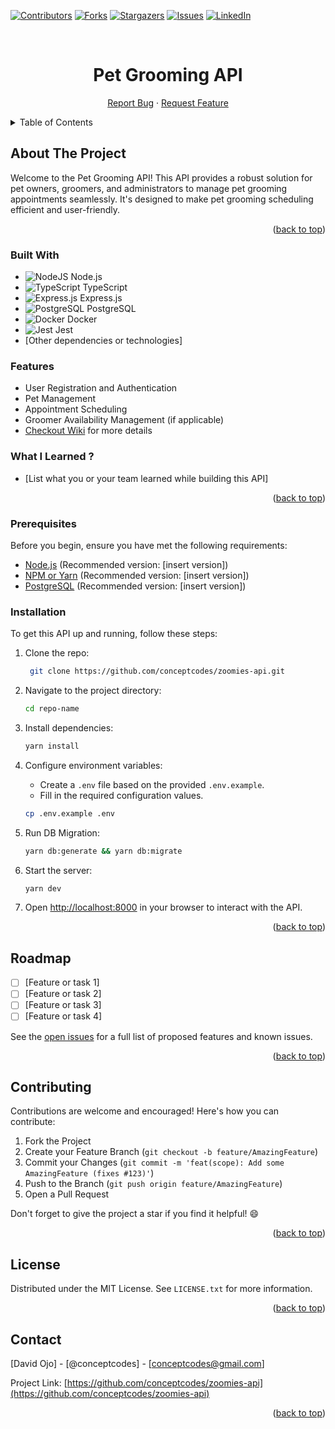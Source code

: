 <a name="readme-top"></a>

[![Contributors][contributors-shield]][contributors-url]
[![Forks][forks-shield]][forks-url]
[![Stargazers][stars-shield]][stars-url]
[![Issues][issues-shield]][issues-url]
[![LinkedIn][linkedin-shield]][linkedin-url]

<br />
<div align="center">
<h1 align="center">Pet Grooming API</h1>
  <p align="center">
    <a href="https://github.com/conceptcodes/zoomies-api/issues">Report Bug</a>
    ·
    <a href="https://github.com/conceptcodes/zoomies-api/issues">Request Feature</a>
  </p>
</div>

<details>
  <summary>Table of Contents</summary>
  <ol>
    <li>
      <a href="#about-the-project">About The Project</a>
      <ul>
        <li><a href="#built-with">Built With</a></li>
      </ul>
    </li>
    <li>
      <a href="#getting-started">Getting Started</a>
      <ul>
        <li><a href="#prerequisites">Prerequisites</a></li>
        <li><a href="#installation">Installation</a></li>
      </ul>
    </li>
    <li><a href="#roadmap">Roadmap</a></li>
    <li><a href="#contributing">Contributing</a></li>
    <li><a href="#license">License</a></li>
    <li><a href="#contact">Contact</a></li>
  </ol>
</details>

## About The Project

Welcome to the Pet Grooming API! This API provides a robust solution for pet owners, groomers, and administrators to manage pet grooming appointments seamlessly. It's designed to make pet grooming scheduling efficient and user-friendly.

<p align="right">(<a href="#readme-top">back to top</a>)</p>

### Built With

- ![NodeJS [Node.js](https://nodejs.org/)](https://img.shields.io/badge/node.js-6DA55F?style=for-the-badge&logo=node.js&logoColor=white)
- ![TypeScript [TypeScript](https://www.typescriptlang.org/)](https://img.shields.io/badge/typescript-%23007ACC.svg?style=for-the-badge&logo=typescript&logoColor=white)
- ![Express.js [Express.js](https://expressjs.com/)](https://img.shields.io/badge/express.js-%23404d59.svg?style=for-the-badge&logo=express&logoColor=%2361DAFB)
- ![PostgreSQL [PostgreSQL](https://www.postgresql.org/)](https://img.shields.io/badge/postgresql-%23316192.svg?style=for-the-badge&logo=postgresql&logoColor=white)
- ![Docker [Docker](https://www.docker.com/)](https://img.shields.io/badge/docker-%230db7ed.svg?style=for-the-badge&logo=docker&logoColor=white)
- ![Jest [Jest](https://jestjs.io/)](https://img.shields.io/badge/-jest-%23C21325?style=for-the-badge&logo=jest&logoColor=white)
- [Other dependencies or technologies]

### Features

- User Registration and Authentication
- Pet Management
- Appointment Scheduling
- Groomer Availability Management (if applicable)
- [Checkout Wiki](https://github.com/conceptcodes/zoomies-api/wiki) for more details

### What I Learned ?

- [List what you or your team learned while building this API]

<p align="right">(<a href="#readme-top">back to top</a>)</p>

### Prerequisites

Before you begin, ensure you have met the following requirements:

- [Node.js](https://nodejs.org/) (Recommended version: [insert version])
- [NPM or Yarn](https://yarnpkg.com/) (Recommended version: [insert version])
- [PostgreSQL](https://www.postgresql.org/) (Recommended version: [insert version])

### Installation

To get this API up and running, follow these steps:

1. Clone the repo:

   ```sh
    git clone https://github.com/conceptcodes/zoomies-api.git
   ```

2. Navigate to the project directory:

   ```sh
   cd repo-name
   ```

3. Install dependencies:

   ```sh
   yarn install
   ```

4. Configure environment variables:

   - Create a `.env` file based on the provided `.env.example`.
   - Fill in the required configuration values.

   ```sh
   cp .env.example .env
   ```

5. Run DB Migration:

   ```sh
   yarn db:generate && yarn db:migrate
   ```

6. Start the server:

   ```sh
   yarn dev
   ```

7. Open [http://localhost:8000](http://localhost:8000) in your browser to interact with the API.

<p align="right">(<a href="#readme-top">back to top</a>)</p>

## Roadmap

- [ ] [Feature or task 1]
- [ ] [Feature or task 2]
- [ ] [Feature or task 3]
- [ ] [Feature or task 4]

See the [open issues](https://github.com/conceptcodes/zoomies-api/issues) for a full list of proposed features and known issues.

<p align="right">(<a href="#readme-top">back to top</a>)</p>

## Contributing

Contributions are welcome and encouraged! Here's how you can contribute:

1. Fork the Project
2. Create your Feature Branch (`git checkout -b feature/AmazingFeature`)
3. Commit your Changes (`git commit -m 'feat(scope): Add some AmazingFeature (fixes #123)'`)
4. Push to the Branch (`git push origin feature/AmazingFeature`)
5. Open a Pull Request

Don't forget to give the project a star if you find it helpful! 😄

<p align="right">(<a href="#readme-top">back to top</a>)</p>

## License

Distributed under the MIT License. See `LICENSE.txt` for more information.

<p align="right">(<a href="#readme-top">back to top</a>)</p>

## Contact

[David Ojo] - [@conceptcodes] - [conceptcodes@gmail.com]

Project Link: [https://github.com/conceptcodes/zoomies-api](https://github.com/conceptcodes/zoomies-api)

<p align="right">(<a href="#readme-top">back to top</a>)</p>

[contributors-shield]: https://img.shields.io/github/contributors/conceptcodes/zoomies-api.svg?style=for-the-badge
[contributors-url]: https://github.com/conceptcodes/zoomies-api/graphs/contributors
[forks-shield]: https://img.shields.io/github/forks/conceptcodes/zoomies-api.svg?style=for-the-badge
[forks-url]: https://github.com/conceptcodes/zoomies-api/network/members
[stars-shield]: https://img.shields.io/github/stars/conceptcodes/zoomies-api.svg?style=for-the-badge
[stars-url]: https://github.com/conceptcodes/zoomies-api/stargazers
[issues-shield]: https://img.shields.io/github/issues/conceptcodes/zoomies-api.svg?style=for-the-badge
[issues-url]: https://github.com/conceptcodes/zoomies-api/issues
[linkedin-shield]: https://img.shields.io/badge/-LinkedIn-black.svg?style=for-the-badge&logo=linkedin&colorB=555
[linkedin-url]: https://www.linkedin.com/in/your-profile/
[product-screenshot]: public/screenshot.png
